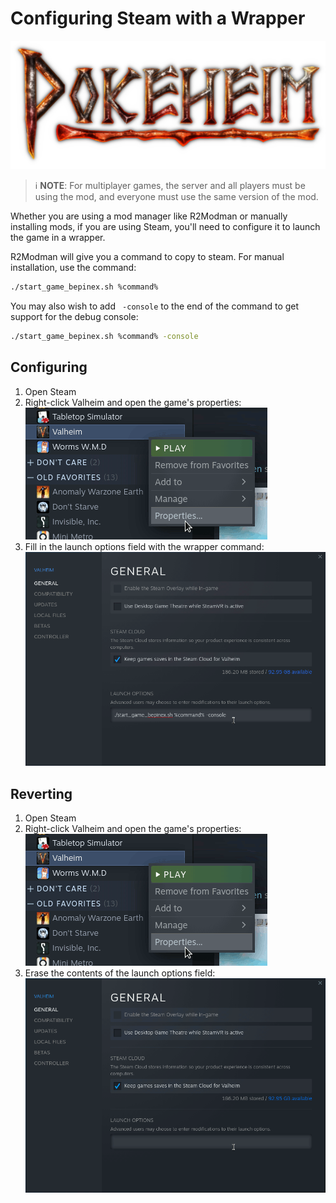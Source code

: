 # Configuring Steam with a Wrapper

![Pokéheim Logo](https://github.com/joeyparrish/pokeheim/raw/main/Pokeheim/Assets/Logo.png)

> :information_source: **NOTE**: For multiplayer games, the server and all
> players must be using the mod, and everyone must use the same version of the
> mod.

Whether you are using a mod manager like R2Modman or manually installing mods,
if you are using Steam, you'll need to configure it to launch the game in a
wrapper.

R2Modman will give you a command to copy to steam.  For manual installation,
use the command:

```sh
./start_game_bepinex.sh %command%
```

You may also wish to add ` -console` to the end of the command to get support
for the debug console:

```sh
./start_game_bepinex.sh %command% -console
```


## Configuring

1. Open Steam
2. Right-click Valheim and open the game's properties:
   ![Open game properties on Steam by right-clicking the game name](screenshots/steam-game-properties.png)
3. Fill in the launch options field with the wrapper command:
   ![Fill in the launch options field](screenshots/steam-launch-options.png)


## Reverting

1. Open Steam
2. Right-click Valheim and open the game's properties:
   ![Open game properties on Steam by right-clicking the game name](screenshots/steam-game-properties.png)
3. Erase the contents of the launch options field:
   ![Erase the launch options field](screenshots/steam-erase-launch-options.png)
